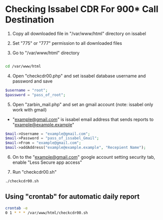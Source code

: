 # Checking Issabel CDR For 900* Call Destination

1. Copy all downloaded file in "/var/www/html" directory on issabel

2. Set "775" or "777" permission to all downloaded files

3. Go to "/var/www/html" directory

``` bash script

cd /var/www/html 

```

4. Open "checkcdr00.php" and set issabel database username and password and save
``` php
$username = "root";
$password = "pass_of_root";
```
5. Open "zarbin_mail.php" and set an gmail account (note: issabel only work with gmail)
  - "example@gmail.com" is issabel email address that sends reports to "example@example.example"
```php
$mail->Username = "example@gmail.com";                 
$mail->Password = "pass_of_issabel_Gmail";
$mail->From = "example@gmail.com";
$mail->addAddress("example@example.example", "Recepient Name");
```

6. On to the "example@gmail.com" google account setting security tab, enable "Less Secure app access"

7. Run "checkcdr00.sh"
``` bash
./checkcdr00.sh
```

## Using "crontab" for automatic daily report
```bash
crontab -e
0 1 * * * /var/www/html/checkcdr00.sh
```
